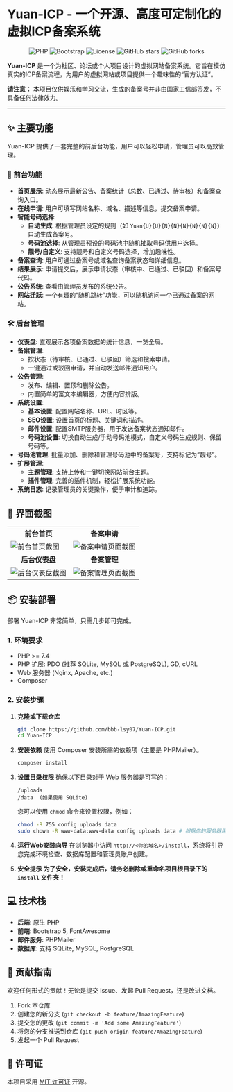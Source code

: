# Yuan-ICP - 一个开源、高度可定制化的虚拟ICP备案系统

<div align="center">

![PHP](https://img.shields.io/badge/PHP-%3E%3D7.4-8892BF?logo=php&logoColor=white)
![Bootstrap](https://img.shields.io/badge/Bootstrap-5.1-7952B3?logo=bootstrap&logoColor=white)
![License](https://img.shields.io/badge/license-MIT-blue.svg)
![GitHub stars](https://img.shields.io/github/stars/bbb-lsy07/Yuan-ICP)
![GitHub forks](https://img.shields.io/github/forks/bbb-lsy07/Yuan-ICP)

</div>

**Yuan-ICP** 是一个为社区、论坛或个人项目设计的虚拟网站备案系统。它旨在模仿真实的ICP备案流程，为用户的虚拟网站或项目提供一个趣味性的“官方认证”。

**请注意：** 本项目仅供娱乐和学习交流，生成的备案号并非由国家工信部签发，不具备任何法律效力。

---

## ✨ 主要功能

Yuan-ICP 提供了一套完整的前后台功能，用户可以轻松申请，管理员可以高效管理。

### 🚀 前台功能

*   **首页展示**: 动态展示最新公告、备案统计（总数、已通过、待审核）和备案查询入口。
*   **在线申请**: 用户可填写网站名称、域名、描述等信息，提交备案申请。
*   **智能号码选择**:
    *   **自动生成**: 根据管理员设定的规则（如 `Yuan{U}{U}{N}{N}{N}{N}{N}{N}`）自动生成备案号。
    *   **号码池选择**: 从管理员预设的号码池中随机抽取号码供用户选择。
    *   **靓号/自定义**: 支持靓号和自定义号码选择，增加趣味性。
*   **备案查询**: 用户可通过备案号或域名查询备案状态和详细信息。
*   **结果展示**: 申请提交后，展示申请状态（审核中、已通过、已驳回）和备案号代码。
*   **公告系统**: 查看由管理员发布的系统公告。
*   **网站迁跃**: 一个有趣的“随机跳转”功能，可以随机访问一个已通过备案的网站。

### 🛠️ 后台管理

*   **仪表盘**: 直观展示各项备案数据的统计信息，一览全局。
*   **备案管理**:
    *   按状态（待审核、已通过、已驳回）筛选和搜索申请。
    *   一键通过或驳回申请，并自动发送邮件通知用户。
*   **公告管理**:
    *   发布、编辑、置顶和删除公告。
    *   内置简单的富文本编辑器，方便内容排版。
*   **系统设置**:
    *   **基本设置**: 配置网站名称、URL、时区等。
    *   **SEO设置**: 设置首页的标题、关键词和描述。
    *   **邮件设置**: 配置SMTP服务器，用于发送备案状态通知邮件。
    *   **号码池设置**: 切换自动生成/手动号码池模式，自定义号码生成规则、保留号码等。
*   **号码池管理**: 批量添加、删除和管理号码池中的备案号，支持标记为“靓号”。
*   **扩展管理**:
    *   **主题管理**: 支持上传和一键切换网站前台主题。
    *   **插件管理**: 完善的插件机制，轻松扩展系统功能。
*   **系统日志**: 记录管理员的关键操作，便于审计和追踪。

## 📸 界面截图

<table>
  <tr>
    <td align="center"><strong>前台首页</strong></td>
    <td align="center"><strong>备案申请</strong></td>
  </tr>
  <tr>
    <td><img src="https://images.6uu.us/20250823105540169.png" alt="前台首页截图"></td>
    <td><img src="https://images.6uu.us/20250823104820996.png" alt="备案申请页面截图"></td>
  </tr>
  <tr>
    <td align="center"><strong>后台仪表盘</strong></td>
    <td align="center"><strong>备案管理</strong></td>
  </tr>
  <tr>
    <td><img src="https://images.6uu.us/20250823105316851.png" alt="后台仪表盘截图"></td>
    <td><img src="https://images.6uu.us/20250823105415869.png" alt="备案管理页面截图"></td>
  </tr>
</table>


## 📦 安装部署

部署 Yuan-ICP 非常简单，只需几步即可完成。

### 1. 环境要求

*   PHP >= 7.4
*   PHP 扩展: PDO (推荐 SQLite, MySQL 或 PostgreSQL), GD, cURL
*   Web 服务器 (Nginx, Apache, etc.)
*   Composer

### 2. 安装步骤

1.  **克隆或下载仓库**
    ```bash
    git clone https://github.com/bbb-lsy07/Yuan-ICP.git
    cd Yuan-ICP
    ```

2.  **安装依赖**
    使用 Composer 安装所需的依赖项（主要是 PHPMailer）。
    ```bash
    composer install
    ```

3.  **设置目录权限**
    确保以下目录对于 Web 服务器是可写的：
    ```    /config
    /uploads
    /data  (如果使用 SQLite)
    ```
    您可以使用 `chmod` 命令来设置权限，例如：
    ```bash
    chmod -R 755 config uploads data
    sudo chown -R www-data:www-data config uploads data # 根据你的服务器用户进行修改
    ```

4.  **运行Web安装向导**
    在浏览器中访问 `http://<你的域名>/install`，系统将引导您完成环境检查、数据库配置和管理员账户创建。

5.  **安全提示**
    **为了安全，安装完成后，请务必删除或重命名项目根目录下的 `install` 文件夹！**

## 💻 技术栈

*   **后端**: 原生 PHP
*   **前端**: Bootstrap 5, FontAwesome
*   **邮件服务**: PHPMailer
*   **数据库**: 支持 SQLite, MySQL, PostgreSQL

## 🤝 贡献指南

欢迎任何形式的贡献！无论是提交 Issue、发起 Pull Request，还是改进文档。

1.  Fork 本仓库
2.  创建您的新分支 (`git checkout -b feature/AmazingFeature`)
3.  提交您的更改 (`git commit -m 'Add some AmazingFeature'`)
4.  将您的分支推送到仓库 (`git push origin feature/AmazingFeature`)
5.  发起一个 Pull Request

## 📄 许可证

本项目采用 [MIT 许可证](LICENSE) 开源。
